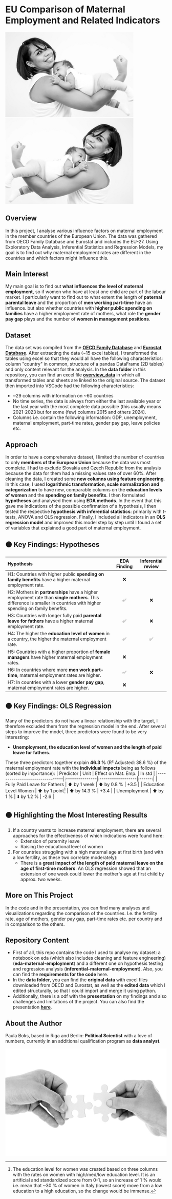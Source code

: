 # EU Comparison of Maternal Employment and Related Indicators

<img src="images/mama.jpg" alt="Mother and Child" width="400"/>  <img src="images/mama2.png" alt="Mother and Child" width="400"/>

## Overview
In this project, I analyse various influence factors on maternal employment in the member countries of the European Union. The data was gathered from OECD Family Database and Eurostat and includes the EU-27. Using Exploratory Data Analysis, Inferential Statistics and Regression Models, my goal is to find out why maternal employment rates are different in the countries and which factors might influence this.

## Main Interest
My main goal is to find out **what influences the level of maternal employment**, so if women who have at least one child are part of the labour market. I particularly want to find out to what extent the length of **paternal parental leave** and the proportion of **men working part-time** have an influence. but also whether countries with **higher public spending on families** have a higher employment rate of mothers, what role the **gender pay gap** plays and the number of **women in management positions**.

## Dataset
The data set was compiled from the [**OECD Family Database**](https://www.oecd.org/en/data/datasets/oecd-family-database.html) and [**Eurostat Database**](https://ec.europa.eu/eurostat/web/main/data/database). After extracting the data (~15 excel tables), I transformed the tables using excel so that they would all have the following characteristics: column "country" in common, structure of a pandas DataFrame (2D tables) and only content relevant for the analysis. In the **data folder** in this repository, you can find an excel file [**overview_data**](data/overview_data.xlsx) in which all transformed tables and sheets are linked to the original source. The dataset then imported into VSCode had the following characteristics:
- ~29 columns with information on ~60 countries
- No time series, the data is always from either the last available year or the last year with the most complete data possible (this usually means 2021-2023 but for some (few) columns 2015 and others 2024).
- Columns i.e. contain the following information: GDP, unemployment, maternal employment, part-time rates, gender pay gap, leave policies etc.

## Approach
In order to have a comprehensive dataset, I limited the number of countries to only **members of the European Union** because the data was most complete. I had to exclude Slovakia and Czech Republic from the analysis because the data for them had a missing values rate of over 60%.
After cleaning the data, I created some **new columns using feature engineering**. In this case, I used **logarithmic transformation, scale normalization and categorization** to have new, comparable columns on the **education levels of women** and the **spending on family benefits**.
I then formulated **hypotheses** and analysed them using **EDA methods**. In the event that this gave me indications of the possible confirmation of a hypothesis, I then tested the respective **hypothesis with inferential statistics**: primarily with t-tests, ANOVA and OLS regression.
Finally, I included all indicators in an **OLS regression model** and improved this model step by step until I found a set of variables that explained a good part of maternal employment.

## 🟠 **Key Findings: Hypotheses**
| Hypothesis    | EDA Finding | Inferential review     |
|:---------|:-------:|:----------:|
| H1: Countries with higher public **spending on family benefits** have a higher maternal employment rate.    | ❌    |    |
| H2: Mothers in **partnerships** have a higher employment rate than **single mothers**. This difference is smaller in countries with higher spending on family benefits.     | ✅    | ❌  |
| H3: Countries with longer fully paid **parental leave for fathers** have a higher maternal employment rate. | ✅     | ❌  |
| H4: The higher the **education level of women** in a country, the higher the maternal employment rate.    | ✅     | ✅  |
| H5: Countries with a higher proportion of **female managers** have higher maternal employment rates.     | ❌    |   |
| H6: In countries where more **men work part-time**, maternal employment rates are higher. | ✅     | ❌  |
| H7: In countries with a lower **gender pay gap**, maternal employment rates are higher. | ❌    |   |

## 🟠 **Key Findings: OLS Regression**
Many of the predictors do not have a linear relationship with the target, I therefore excluded them from the regression model in the end. After several steps to improve the model, three predictors were found to be very interesting:
- **Unemployment, the education level of women and the length of paid leave for fathers**.

These three predictors together explain **46.3 %** (R² Adjusted: 38.6 %) of the maternal employment rate with the **individual impacts** being as follows (sorted by importance):
| Predictor                      | Unit             | Effect on Mat. Emp. | In std |
|--------------------------------|:---------------|:------------------|:------:|
| Fully Paid Leave for Fathers   | ⬆️ by 1 week   | ⬆️ by 0.8 %       | +3.5   |
| Education Level Women          | ⬆️ by 1 point[^1] | ⬆️ by 14.3 %      | +3.4   |
| Unemployment                   | ⬆️ by 1 %       | ⬇️ by 1.2 %       | -2.6   |

## 🟠 **Highlighting the Most Interesting Results**
1. If a country wants to increase maternal employment, there are several approaches for the effectiveness of which indications were found here:
    - Extension of paternity leave
    - Raising the educational level of women
2. For countries struggling with a high maternal age at first birth (and with a low fertility, as these two correlate moderately):
    - There is a **great impact of the length of paid maternal leave on the age of first-time mothers**: An OLS regression showed that an extension of one week could lower the mother's age at first child by approx. two weeks.

## More on This Project
In the code and in the presentation, you can find many analyses and visualizations regarding the comparison of the countries. I.e. the fertility rate, age of mothers, gender pay gap, part-time rates etc. per country and in comparison to the others.

## Repository Content
- First of all, this repo contains the code I used to analyse my dataset: a notebook on eda (which also includes cleaning and feature engineering) (**eda-maternal-employment**) and a different one on hypothesis testing and regression analysis (**inferential-maternal-employment**). Also, you can find the **requirements for the code** here.
- In the **data folder**, you can find the **original data** with excel files downloaded from OECD and Eurostat, as well as the **edited data** which I edited structurally, so that I could import and merge it using python.
- Additionally, there is a odf with the **presentation** on my findings and also challenges and limitations of the project. You can also find the presentation [**here**]("https://www.canva.com/design/DAGfKMQn6C4/5c0Y3Y31uIcPZIidA-mW7A/edit?utm_content=DAGfKMQn6C4&utm_campaign=designshare&utm_medium=link2&utm_source=sharebutton").

## About the Author
Paula Boks, based in Riga and Berlin: **Political Scientist** with a love of numbers, currently in an additional qualification program as **data analyst**.

![hands-20333_1280](images/hands.jpg)

[^1]: The education level for women was created based on three columns with the rates on women with high/med/low education level. It is an artificial and standardized score from 0-1, so an increase of 1 % would i.e. mean that ~30 % of women in Italy (lowest score) move from a low education to a high education, so the change would be immense.
